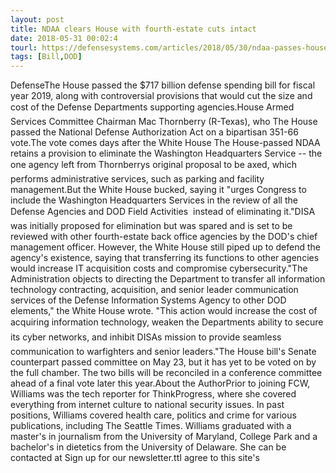 ```yaml
---
layout: post
title: NDAA clears House with fourth-estate cuts intact
date: 2018-05-31 00:02:4
tourl: https://defensesystems.com/articles/2018/05/30/ndaa-passes-house.aspx
tags: [Bill,DOD]
---
```

DefenseThe House passed the $717 billion defense spending bill for fiscal year 2019, along with controversial provisions that would cut the size and cost of the Defense Departments supporting agencies.House Armed Services Committee Chairman Mac Thornberry (R-Texas), who The House passed the National Defense Authorization Act on a bipartisan 351-66 vote.The vote comes days after the White House The House-passed NDAA retains a provision to eliminate the Washington Headquarters Service -- the one agency left from Thornberrys original proposal to be axed, which performs administrative services, such as parking and facility management.But the White House bucked, saying it "urges Congress to include the Washington Headquarters Services in the review of all the Defense Agencies and DOD Field Activities  instead of eliminating it."DISA was initially proposed for elimination but was spared and is set to be reviewed with other fourth-estate back office agencies by the DOD's chief management officer. However, the White House still piped up to defend the agency's existence, saying that transferring its functions to other agencies would increase IT acquisition costs and compromise cybersecurity."The Administration objects to directing the Department to transfer all information technology contracting, acquisition, and senior leader communication services of the Defense Information Systems Agency to other DOD elements," the White House wrote. "This action would increase the cost of acquiring information technology, weaken the Departments ability to secure its cyber networks, and inhibit DISAs mission to provide seamless communication to warfighters and senior leaders."The House bill's Senate counterpart passed committee on May 23, but it has yet to be voted on by the full chamber. The two bills will be reconciled in a conference committee ahead of a final vote later this year.About the AuthorPrior to joining FCW, Williams was the tech reporter for ThinkProgress, where she covered everything from internet culture to national security issues. In past positions, Williams covered health care, politics and crime for various publications, including The Seattle Times. Williams graduated with a master's in journalism from the University of Maryland, College Park and a bachelor's in dietetics from the University of Delaware. She can be contacted at Sign up for our newsletter.ttI agree to this site's 